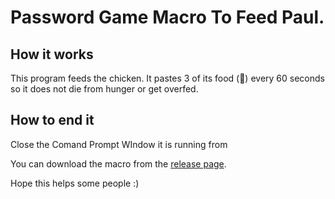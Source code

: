 # Password Game Macro To Feed Paul.

## How it works 

This program feeds the chicken. It pastes 3 of its food (🐛) every 60 seconds so it does not die from hunger or get overfed.

## How to end it 

Close the Comand Prompt WIndow it is running from

You can download the macro from the [release page](https://github.com/Eevi0n/Paul-Feeder/releases/tag/v1.0).

Hope this helps some people :)
